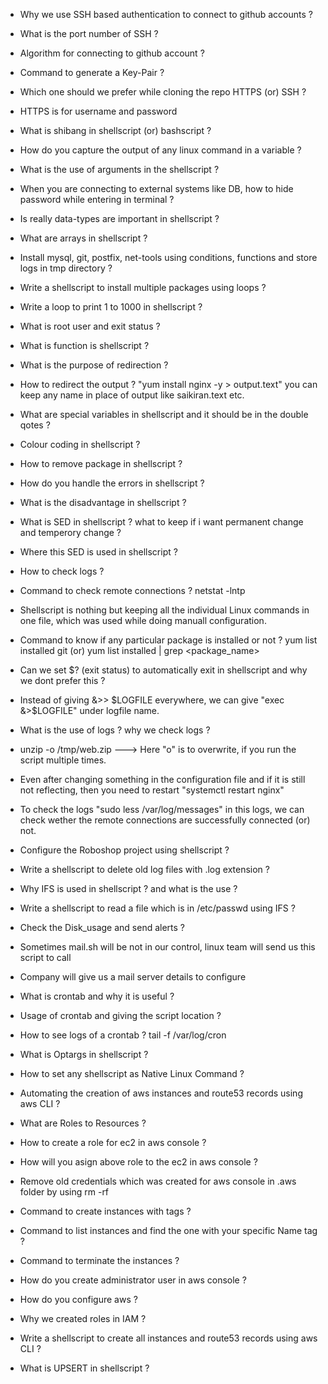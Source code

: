 - Why we use SSH based authentication to connect to github accounts ?
- What is the port number of SSH ?
- Algorithm for connecting to github account ?
- Command to generate a Key-Pair ?
- Which one should we prefer while cloning the repo HTTPS (or) SSH ?
- HTTPS is for username and password
- What is shibang in shellscript (or) bashscript ?
- How do you capture the output of any linux command in a variable ?
- What is the use of arguments in the shellscript ?
- When you are connecting to external systems like DB, how to hide password while entering
  in terminal ?
- Is really data-types are important in shellscript ?
- What are arrays in shellscript ?
- Install mysql, git, postfix, net-tools using conditions, functions and store logs in
  tmp directory ?
- Write a shellscript to install multiple packages using loops ?
- Write a loop to print 1 to 1000 in shellscript ?
- What is root user and exit status ?
- What is function is shellscript ?
- What is the purpose of redirection ?
- How to redirect the output ? "yum install nginx -y > output.text" you can keep any name in
  place of output like saikiran.text etc.
- What are special variables in shellscript and it should be in the double qotes ?
- Colour coding in shellscript ?
- How to remove package in shellscript ?
- How do you handle the errors in shellscript ?
- What is the disadvantage in shellscript ?
- What is SED in shellscript ? what to keep if i want permanent change and temperory change ?
- Where this SED is used in shellscript ?
- How to check logs ?
- Command to check remote connections ? netstat -lntp
- Shellscript is nothing but keeping all the individual Linux commands in one file, which was used
  while doing manuall configuration.
- Command to know if any particular package is installed or not ? yum list installed git (or) 
  yum list installed | grep <package_name>
- Can we set $? (exit status) to automatically exit in shellscript and why we dont prefer this ?
- Instead of giving &>> $LOGFILE everywhere, we can give "exec &>$LOGFILE" under logfile name.
- What is the use of logs ? why we check logs ?
- unzip -o /tmp/web.zip ---> Here "o" is to overwrite, if you run the script multiple times.
- Even after changing something in the configuration file and if it is still not reflecting,
  then you need to restart "systemctl restart nginx"
- To check the logs "sudo less /var/log/messages" in this logs, we can check wether the remote
  connections are successfully connected (or) not.
- Configure the Roboshop project using shellscript ?
- Write a shellscript to delete old log files with .log extension ?
- Why IFS is used in shellscript ? and what is the use ?
- Write a shellscript to read a file which is in /etc/passwd using IFS ?
- Check the Disk_usage and send alerts ?
- Sometimes mail.sh will be not in our control, linux team will send us this script to call
- Company will give us a mail server details to configure



- What is crontab and why it is useful ?
- Usage of crontab and giving the script location ?
- How to see logs of a crontab ? tail -f /var/log/cron
- What is Optargs in shellscript ?
- How to set any shellscript as Native Linux Command ?
- Automating the creation of aws instances and route53 records using aws CLI ?
- What are Roles to Resources ?
- How to create a role for ec2 in aws console ?
- How will you asign above role to the ec2 in aws console ?
- Remove old credentials which was created for aws console in .aws folder by using rm -rf
- Command to create instances with tags ?
- Command to list instances and find the one with your specific Name tag ?
- Command to terminate the instances ?
- How do you create administrator user in aws console ?
- How do you configure aws ?
- Why we created roles in IAM ?
- Write a shellscript to create all instances and route53 records using aws CLI ?
- What is UPSERT in shellscript ?
